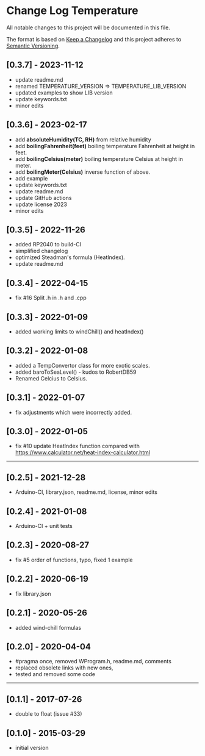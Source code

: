 # Change Log Temperature

All notable changes to this project will be documented in this file.

The format is based on [Keep a Changelog](http://keepachangelog.com/)
and this project adheres to [Semantic Versioning](http://semver.org/).


## [0.3.7] - 2023-11-12
- update readme.md
- renamed TEMPERATURE_VERSION => TEMPERATURE_LIB_VERSION
- updated examples to show LIB version
- update keywords.txt
- minor edits


## [0.3.6] - 2023-02-17
- add **absoluteHumidity(TC, RH)** from relative humidity
- add **boilingFahrenheit(feet)** boiling temperature Fahrenheit at height in feet.
- add **boilingCelsius(meter)** boiling temperature Celsius at height in meter.
- add **boilingMeter(Celsius)** inverse function of above.
- add example
- update keywords.txt
- update readme.md
- update GitHub actions
- update license 2023
- minor edits

## [0.3.5] - 2022-11-26
- added RP2040 to build-CI
- simplified changelog
- optimized Steadman's formula (HeatIndex).
- update readme.md

## [0.3.4] - 2022-04-15
- fix #16 Split .h in .h and .cpp 

## [0.3.3] - 2022-01-09
- added working limits to windChill() and heatIndex()

## [0.3.2] - 2022-01-08
- added a TempConvertor class for more exotic scales.
- added baroToSeaLevel() - kudos to RobertDB59
- Renamed Celcius to Celsius.

## [0.3.1] - 2022-01-07
- fix adjustments which were incorrectly added.

## [0.3.0] - 2022-01-05
- fix #10 update HeatIndex function
 compared with https://www.calculator.net/heat-index-calculator.html

----

## [0.2.5] - 2021-12-28
- Arduino-CI, library.json, readme.md, license, minor edits

## [0.2.4] - 2021-01-08
- Arduino-CI + unit tests

## [0.2.3] - 2020-08-27
- fix #5 order of functions, typo, fixed 1 example

## [0.2.2] - 2020-06-19
- fix library.json

## [0.2.1] - 2020-05-26
- added wind-chill formulas

## [0.2.0] - 2020-04-04
- #pragma once, removed WProgram.h, readme.md, comments
- replaced obsolete links with new ones,
- tested and removed some code

----

## [0.1.1] - 2017-07-26
- double to float (issue #33)

## [0.1.0] - 2015-03-29
-  initial version


